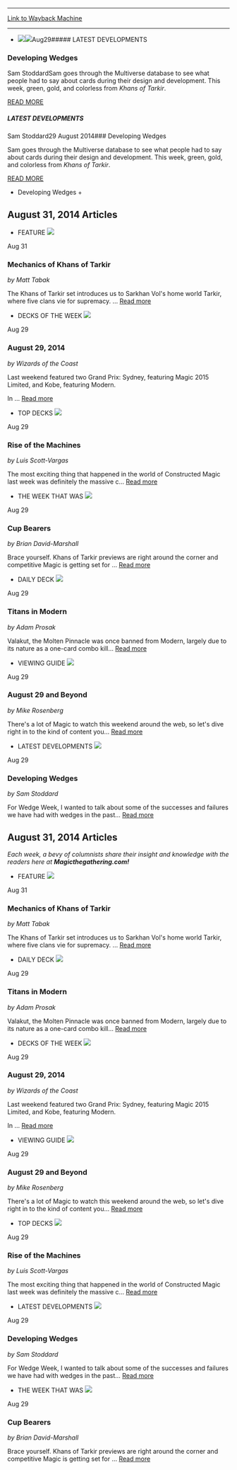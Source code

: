 
---
[Link to Wayback Machine](https://web.archive.org/web/20140901041355/http://magic.wizards.com/en/articles?field_feature_on_tag_pages_value=All&field_tags_tid=All&nid=&title=&title_1=&field_subtitle_value=&sort_by=created&sort_order=DESC&combine=&dummy=&column=&author=&sorting=created%7CDESC&page=1)

[_metadata_:generator]:- "Drupal 7 (http://drupal.org)"
[_metadata_:node]:- "46361"
[_metadata_:source]:- "div-main"
[_metadata_:title]:- "ARTICLES"
[_metadata_:wayback_capture_timestamp]:- "2014-09-01 04:13:55"
[_metadata_:wayback_raw_url]:- "https://web.archive.org/web/20140901041355id_/http://magic.wizards.com/en/articles?field_feature_on_tag_pages_value=All&field_tags_tid=All&nid=&title=&title_1=&field_subtitle_value=&sort_by=created&sort_order=DESC&combine=&dummy=&column=&author=&sorting=created%7CDESC&page=1"
[_metadata_:wayback_url]:- "http://magic.wizards.com/en/articles?field_feature_on_tag_pages_value=All&field_tags_tid=All&nid=&title=&title_1=&field_subtitle_value=&sort_by=created&sort_order=DESC&combine=&dummy=&column=&author=&sorting=created%7CDESC&page=1"
---



















* ![](https://media.magic.wizards.com/styles/rotator/public/images/featured/carousel_ld20140829.jpg)![](https://media.magic.wizards.com/styles/mobile_500/public/images/featured/mobile_ld20140829.jpg)Aug29##### LATEST DEVELOPMENTS

### Developing Wedges

Sam StoddardSam goes through the Multiverse database to see what people had to say about cards during their design and development. This week, green, gold, and colorless from *Khans of Tarkir*.


[READ MORE](http://magic.wizards.com/en/articles/archive/ld/developing-wedges-2014-08-29)


##### LATEST DEVELOPMENTS

Sam Stoddard29 August 2014### Developing Wedges

Sam goes through the Multiverse database to see what people had to say about cards during their design and development. This week, green, gold, and colorless from *Khans of Tarkir*.


[READ MORE](http://magic.wizards.com/en/articles/archive/ld/developing-wedges-2014-08-29)





* Developing Wedges  +





















August 31, 2014 Articles
------------------------






* FEATURE
![](https://media.magic.wizards.com/styles/general_300/public/images/hero/icon_sldjkfhkdf.jpg) 



Aug
31


### Mechanics of Khans of Tarkir


*by Matt Tabak*

The Khans of Tarkir set introduces us to Sarkhan Vol's home world Tarkir, where five clans vie for supremacy. … [Read more](/en/articles/archive/feature/mechanics-khans-tarkir)
* DECKS OF THE WEEK
![](https://media.magic.wizards.com/styles/general_300/public/images/hero/icon_dotw20140822.jpg) 



Aug
29


### August 29, 2014


*by Wizards of the Coast*

Last weekend featured two Grand Prix: Sydney, featuring Magic 2015 Limited, and Kobe, featuring Modern.



In … [Read more](/en/articles/archive/dotw/august-29-2014-2014-08-29)
* TOP DECKS
![](https://media.magic.wizards.com/styles/general_300/public/images/hero/icon_td20140829.jpg) 



Aug
29


### Rise of the Machines


*by Luis Scott-Vargas* 

The most exciting thing that happened in the world of Constructed Magic last week was definitely the massive c… [Read more](/en/articles/archive/td/rise-machines-2014-08-29)
* THE WEEK THAT WAS
![](https://media.magic.wizards.com/styles/general_300/public/images/hero/icon_twtw20140829.jpg) 



Aug
29


### Cup Bearers


*by Brian David-Marshall*

Brace yourself. Khans of Tarkir previews are right around the corner and competitive Magic is getting set for … [Read more](/en/articles/archive/twtw/cup-bearers-2014-08-29)





* DAILY DECK
![](https://media.magic.wizards.com/styles/general_300/public/images/hero/icon_dd20140829.jpg) 



Aug
29


### Titans in Modern


*by Adam Prosak*



Valakut, the Molten Pinnacle was once banned from Modern, largely due to its nature as a one-card combo kill… [Read more](/en/articles/archive/dd/titans-modern-2014-08-27)
* VIEWING GUIDE
![](https://media.magic.wizards.com/styles/general_300/public/images/hero/icon_lsvslingers.jpg) 



Aug
29


### August 29 and Beyond


*by Mike Rosenberg*

There's a lot of Magic to watch this weekend around the web, so let's dive right in to the kind of content you… [Read more](/en/articles/archive/vg/august-29-and-beyond-2014-08-29)
* LATEST DEVELOPMENTS
![](https://media.magic.wizards.com/styles/general_300/public/images/hero/icon_ld20140829_0.jpg) 



Aug
29


### Developing Wedges


*by Sam Stoddard*


For Wedge Week, I wanted to talk about some of the successes and failures we have had with wedges in the past… [Read more](/en/articles/archive/ld/developing-wedges-2014-08-29)






August 31, 2014 Articles
------------------------



*Each week, a bevy of columnists share their insight and knowledge with the readers here at **Magicthegathering.com!***



* FEATURE
![](https://media.magic.wizards.com/styles/general_300/public/images/hero/icon_sldjkfhkdf.jpg) 



Aug
31


### Mechanics of Khans of Tarkir


*by Matt Tabak*

The Khans of Tarkir set introduces us to Sarkhan Vol's home world Tarkir, where five clans vie for supremacy. … [Read more](/en/articles/archive/feature/mechanics-khans-tarkir)
* DAILY DECK
![](https://media.magic.wizards.com/styles/general_300/public/images/hero/icon_dd20140829.jpg) 



Aug
29


### Titans in Modern


*by Adam Prosak*



Valakut, the Molten Pinnacle was once banned from Modern, largely due to its nature as a one-card combo kill… [Read more](/en/articles/archive/dd/titans-modern-2014-08-27)
* DECKS OF THE WEEK
![](https://media.magic.wizards.com/styles/general_300/public/images/hero/icon_dotw20140822.jpg) 



Aug
29


### August 29, 2014


*by Wizards of the Coast*

Last weekend featured two Grand Prix: Sydney, featuring Magic 2015 Limited, and Kobe, featuring Modern.



In … [Read more](/en/articles/archive/dotw/august-29-2014-2014-08-29)
* VIEWING GUIDE
![](https://media.magic.wizards.com/styles/general_300/public/images/hero/icon_lsvslingers.jpg) 



Aug
29


### August 29 and Beyond


*by Mike Rosenberg*

There's a lot of Magic to watch this weekend around the web, so let's dive right in to the kind of content you… [Read more](/en/articles/archive/vg/august-29-and-beyond-2014-08-29)
* TOP DECKS
![](https://media.magic.wizards.com/styles/general_300/public/images/hero/icon_td20140829.jpg) 



Aug
29


### Rise of the Machines


*by Luis Scott-Vargas* 

The most exciting thing that happened in the world of Constructed Magic last week was definitely the massive c… [Read more](/en/articles/archive/td/rise-machines-2014-08-29)
* LATEST DEVELOPMENTS
![](https://media.magic.wizards.com/styles/general_300/public/images/hero/icon_ld20140829_0.jpg) 



Aug
29


### Developing Wedges


*by Sam Stoddard*


For Wedge Week, I wanted to talk about some of the successes and failures we have had with wedges in the past… [Read more](/en/articles/archive/ld/developing-wedges-2014-08-29)
* THE WEEK THAT WAS
![](https://media.magic.wizards.com/styles/general_300/public/images/hero/icon_twtw20140829.jpg) 



Aug
29


### Cup Bearers


*by Brian David-Marshall*

Brace yourself. Khans of Tarkir previews are right around the corner and competitive Magic is getting set for … [Read more](/en/articles/archive/twtw/cup-bearers-2014-08-29)















  







